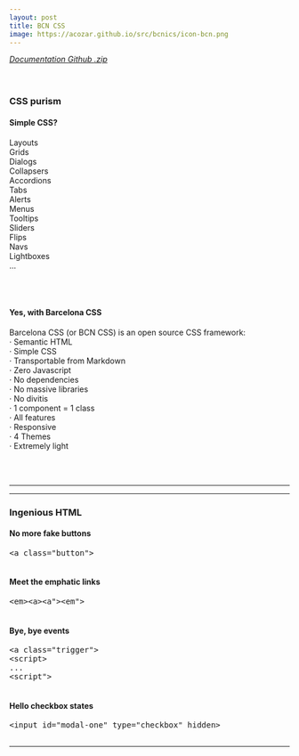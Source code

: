 ```yaml
---
layout: post
title: BCN CSS
image: https://acozar.github.io/src/bcnics/icon-bcn.png
---
```


<div class="ktr-landing-first">
	<em><a href="https://acozar.github.io/bcncss/" title="Documents & Demo"> Documentation </a></em>
	<em><a href="https://github.com/hipertextos/barcelonacss" title="View on Github"> Github </a></em>
	<em><a href="https://github.com/hipertextos/barcelonacss/archive/master.zip" title="Download .zip"> .zip </a></em>
	<br><br><br>
	<h3>CSS purism</h3>
	<div class="flex-grid-2">
		<section>
			<h4>Simple CSS?</h4>
			<p>Layouts<br>
			Grids<br>
			Dialogs<br> 
			Collapsers<br> 
			Accordions<br> 
			Tabs<br> 
			Alerts<br> 
			Menus<br> 
			Tooltips<br> 
			Sliders<br> 
			Flips<br> 
			Navs<br> 
			Lightboxes<br> 
			...</p>
			<br><br>
		</section>
		<section>
			<h4>Yes, with Barcelona CSS</h4>
			<p>Barcelona CSS (or BCN CSS) is an open source CSS framework:<br>
			· Semantic HTML<br>
			· Simple CSS<br>
			· Transportable from Markdown<br>
			· Zero Javascript<br>
			· No dependencies<br>
			· No massive libraries<br>
			· No divitis<br>
			· 1 component = 1 class<br>
			· All features<br>
			· Responsive<br>
			· 4 Themes<br>
			· Extremely light</p>
			<br><br>
		</section>
		<hr>
	</div>
	<hr>
	<h3>Ingenious HTML</h3>
	<div class="flex-grid-2">
		<section>
			<h4 class="text-color-red">No more fake buttons</h4>
			<pre>
&lt;a class="button"&gt;
			</pre>
		</section>
		<section>
			<h4 class="text-color-green">Meet the emphatic links</h4>
			<pre>
&lt;em&gt;&lt;a&gt;&lt;a&quot;&gt;&lt;em&quot;&gt;
			</pre>
		</section>
		<section>
			<h4 class="text-color-red">Bye, bye events</h4>
			<pre>
&lt;a class="trigger"&gt;
&lt;script&gt;
...
&lt;script&quot;&gt;
			</pre>
		</section>
		<section>
			<h4 class="text-color-green">Hello checkbox states</h4>
			<pre>
&lt;input id="modal-one" type="checkbox" hidden&gt;
			</pre>
		</section>
	</div>
	<hr>
</div>
